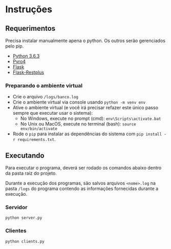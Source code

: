 # Instruções

## Requerimentos

Precisa instalar manualmente apena o python. Os outros serão gerenciados pelo pip.

* [Python 3.6.3](https://www.python.org/downloads/release/python-363/)
* [Pyro4](https://pythonhosted.org/Pyro4/)
* [Flask](http://flask.pocoo.org/)
* [Flask-Restplus](https://flask-restplus.readthedocs.io/en/stable/)

### Preparando o ambiente virtual

* Crie o arquivo `/logs/banco.log` 
* Crie o ambiente virtual via console usando `python -m venv env` 
* Ative o ambiente virtual \(e você irá precisar refazer este único passo sempre que executar usar o sistema\):
  * No Windows, execute no prompt \(cmd\): `env\Scripts\activate.bat`
  * No Unix ou MacOS, execute no terminal \(bash\): `source env/bin/activate`
* Rode o `pip` para instalar as dependências do sistema com `pip install -r requirements.txt`.

## Executando

Para executar o programa, deverá ser rodado os comandos abaixo dentro da pasta raiz do projeto.

Durante a execução dos programas, são salvos arquivos `<nome>.log` na pasta `/logs` do programa contendo as informações fornecidas durante a execução.

### Servidor

```
python server.py
```

### Clientes

```
python clients.py
```




